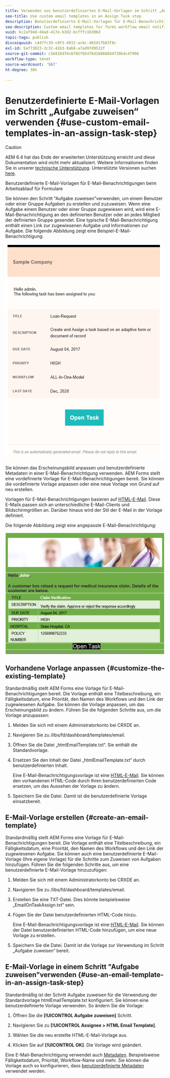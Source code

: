 ```yaml
---
title: Verwenden von benutzerdefinierten E-Mail-Vorlagen im Schritt „Aufgabe zuweisen“
seo-title: Use custom email templates in an Assign Task step
description: Benutzerdefinierte E-Mail-Vorlagen für E-Mail-Benachrichtigungen beim Arbeitsablauf für Formulare
seo-description: Custom email templates for forms workflow email notifications
uuid: bc2af94d-d4ad-417e-b3d2-bcfffc1b306d
topic-tags: publish
discoiquuid: c447fc39-c0f3-4932-ac6c-465d1fb83f8c
exl-id: 5af73823-2c32-41b3-9ab8-a7ad9fd9532f
source-git-commit: c5b816d74c6f02f85476d16868844f39b4c47996
workflow-type: tm+mt
source-wordcount: '567'
ht-degree: 38%

---
```


# Benutzerdefinierte E-Mail-Vorlagen im Schritt „Aufgabe zuweisen“ verwenden {#use-custom-email-templates-in-an-assign-task-step}

>[!CAUTION]
>
>AEM 6.4 hat das Ende der erweiterten Unterstützung erreicht und diese Dokumentation wird nicht mehr aktualisiert. Weitere Informationen finden Sie in unserer [technische Unterstützung](https://helpx.adobe.com/de/support/programs/eol-matrix.html). Unterstützte Versionen suchen [here](https://experienceleague.adobe.com/docs/?lang=de).

Benutzerdefinierte E-Mail-Vorlagen für E-Mail-Benachrichtigungen beim Arbeitsablauf für Formulare

Sie können den Schritt &quot;Aufgabe zuweisen&quot;verwenden, um einem Benutzer oder einer Gruppe Aufgaben zu erstellen und zuzuweisen. Wenn eine Aufgabe einem Benutzer oder einer Gruppe zugewiesen wird, wird eine E-Mail-Benachrichtigung an den definierten Benutzer oder an jedes Mitglied der definierten Gruppe gesendet. Eine typische E-Mail-Benachrichtigung enthält einen Link zur zugewiesenen Aufgabe und Informationen zur Aufgabe. Die folgende Abbildung zeigt eine Beispiel-E-Mail-Benachrichtigung:

![E-Mail-Benachrichtigung mit vorgegebener Vorlage](do-not-localize/default-email-template.png)

Sie können das Erscheinungsbild anpassen und benutzerdefinierte Metadaten in einer E-Mail-Benachrichtigung verwenden. AEM Forms stellt eine vordefinierte Vorlage für E-Mail-Benachrichtigungen bereit. Sie können die vordefinierte Vorlage anpassen oder eine neue Vorlage von Grund auf neu erstellen.

Vorlagen für E-Mail-Benachrichtigungen basieren auf [HTML-E-Mail](https://en.wikipedia.org/wiki/HTML_email). Diese E-Mails passen sich an unterschiedliche E-Mail-Clients und Bildschirmgrößen an. Darüber hinaus wird der Stil der E-Mail in der Vorlage definiert.

Die folgende Abbildung zeigt eine angepasste E-Mail-Benachrichtigung:

![E-Mail-Benachrichtigung mit benutzerdefinierter Vorlage](do-not-localize/customized-email.png)

## Vorhandene Vorlage anpassen {#customize-the-existing-template}

Standardmäßig stellt AEM Forms eine Vorlage für E-Mail-Benachrichtigungen bereit. Die Vorlage enthält eine Titelbeschreibung, ein Fälligkeitsdatum, eine Priorität, den Namen des Workflows und den Link der zugewiesenen Aufgabe. Sie können die Vorlage anpassen, um das Erscheinungsbild zu ändern. Führen Sie die folgenden Schritte aus, um die Vorlage anzupassen:

1. Melden Sie sich mit einem Administratorkonto bei CRXDE an.

1. Navigieren Sie zu /libs/fd/dashboard/templates/email.

1. Öffnen Sie die Datei „htmlEmailTemplate.txt“. Sie enthält die Standardvorlage.

1. Ersetzen Sie den Inhalt der Datei „htmlEmailTemplate.txt“ durch benutzerdefinierten Inhalt.

   Eine E-Mail-Benachrichtigungsvorlage ist eine [HTML-E-Mail](https://en.wikipedia.org/wiki/HTML_email). Sie können den vorhandenen HTML-Code durch Ihren benutzerdefinierten Code ersetzen, um das Aussehen der Vorlage zu ändern.

1. Speichern Sie die Datei. Damit ist die benutzerdefinierte Vorlage einsatzbereit.

## E-Mail-Vorlage erstellen {#create-an-email-template}

Standardmäßig stellt AEM Forms eine Vorlage für E-Mail-Benachrichtigungen bereit. Die Vorlage enthält eine Titelbeschreibung, ein Fälligkeitsdatum, eine Priorität, den Namen des Workflows und den Link der zugewiesenen Aufgabe. Sie können auch eine benutzerdefinierte E-Mail-Vorlage (Ihre eigene Vorlage) für die Schritte zum Zuweisen von Aufgaben hinzufügen. Führen Sie die folgenden Schritte aus, um eine benutzerdefinierte E-Mail-Vorlage hinzuzufügen:

1. Melden Sie sich mit einem Administratorkonto bei CRXDE an.

1. Navigieren Sie zu /libs/fd/dashboard/templates/email.

1. Erstellen Sie eine TXT-Datei. Dies könnte beispielsweise „EmailOnTaskAssign.txt“ sein.

1. Fügen Sie der Datei benutzerdefinierten HTML-Code hinzu.

   Eine E-Mail-Benachrichtigungsvorlage ist eine [HTML-E-Mail](https://en.wikipedia.org/wiki/HTML_email). Sie können der Datei benutzerdefinierten HTML-Code hinzufügen, um eine neue Vorlage zu erstellen. 

1. Speichern Sie die Datei. Damit ist die Vorlage zur Verwendung im Schritt „Aufgabe zuweisen“ bereit.

## E-Mail-Vorlage in einem Schritt &quot;Aufgabe zuweisen&quot;verwenden {#use-an-email-template-in-an-assign-task-step}

Standardmäßig ist der Schritt Aufgabe zuweisen für die Verwendung der Standardvorlage htmlEmailTemplate.txt konfiguriert. Sie können eine benutzerdefinierte Vorlage verwenden. So ändern Sie die Vorlage:

1. Öffnen Sie die **[!UICONTROL Aufgabe zuweisen]** Schritt.

1. Navigieren Sie zu **[!UICONTROL Assignee > HTML Email Template]**.

1. Wählen Sie die neu erstellte HTML-E-Mail-Vorlage aus. 

1. Klicken Sie auf **[!UICONTROL OK]**. Die Vorlage wird geändert.

Eine E-Mail-Benachrichtigung verwendet auch [Metadaten](/help/forms/using/use-metadata-in-email-notifications.md). Beispielsweise Fälligkeitsdatum, Priorität, Workflow-Name und mehr. Sie können die Vorlage auch so konfigurieren, dass [benutzerdefinierte Metadaten](/help/forms/using/use-metadata-in-email-notifications.md#using-custom-metadata-in-an-email-notification) verwendet werden.
